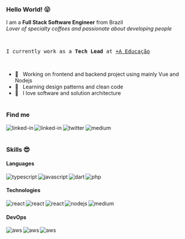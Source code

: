 ### Hello World! 😜  

I am a **Full Stack Software Engineer** from Brazil  
*Lover of specialty coffees and passionate about developing people*

<br>
<pre>I currently work as a <b>Tech Lead</b> at <a href="https://www.grupoa.com.br/">+A Educação</a></pre>

<br>

- 💼   _&nbsp;_ Working on frontend and backend project using mainly Vue and Nodejs
- 🔭   _&nbsp;_ Learning design patterns and clean code
- 🌱   _&nbsp;_ I love software and solution architecture
<br></br>
### Find me

[<img align="left" alt="linked-in" src="https://img.shields.io/badge/WhatsApp-25D366?style=for-the-badge&logo=whatsapp&logoColor=white" />](https://api.whatsapp.com/send?phone=5511997416964)
[<img align="left" alt="linked-in" src="https://img.shields.io/badge/linkedin-%230077B5.svg?&style=for-the-badge&logo=linkedin&logoColor=white" />](https://www.linkedin.com/in/carlosescouto)
[<img align="left" alt="twitter" src="https://img.shields.io/badge/twitter-%231DA1F2.svg?&style=for-the-badge&logo=twitter&logoColor=white" />](https://twitter.com/umnomenaousado)
[<img align="left" alt="medium" src="https://img.shields.io/badge/medium-%2312100E.svg?&style=for-the-badge&logo=medium&logoColor=white" />](https://carloshenriqueescouto.medium.com/)
<br>
<br>

### Skills 😎

#### Languages
<img align="left" alt="typescript" src="https://img.shields.io/badge/TypeScript-007ACC?style=for-the-badge&logo=typescript&logoColor=white" />
<img align="left" alt="javascript" src="https://img.shields.io/badge/JavaScript-323330?style=for-the-badge&logo=javascript&logoColor=F7DF1E" />
<img align="left" alt="dart" src="https://img.shields.io/badge/Dart-0175C2?style=for-the-badge&logo=dart&logoColor=white" />
<img align="left" alt="php" src="https://img.shields.io/badge/PHP-777BB4?style=for-the-badge&logo=php&logoColor=white" />

<br>

#### Technologies
<img align="left" alt="react" src="https://img.shields.io/badge/Vue.js-35495E?style=for-the-badge&logo=vue.js&logoColor=4FC08D" />
<img align="left" alt="react" src="https://img.shields.io/badge/Flutter-02569B?style=for-the-badge&logo=flutter&logoColor=white" />
<img align="left" alt="react" src="https://img.shields.io/badge/react%20-%2320232a.svg?&style=for-the-badge&logo=react&logoColor=%2361DAFB" />
<img align="left" alt="nodejs" src="https://img.shields.io/badge/node.js%20-%2343853D.svg?&style=for-the-badge&logo=node.js&logoColor=white" />
<img align="left" alt="medium" src="https://img.shields.io/badge/Laravel-FF2D20?style=for-the-badge&logo=laravel&logoColor=white" />

<br>

#### DevOps
<img align="left" alt="aws" src="https://img.shields.io/badge/Amazon_AWS-232F3E?style=for-the-badge&logo=amazon-aws&logoColor=white" />
<img align="left" alt="aws" src="https://img.shields.io/badge/Heroku-430098?style=for-the-badge&logo=heroku&logoColor=white" />
<img align="left" alt="aws" src="https://img.shields.io/badge/GitHub-100000?style=for-the-badge&logo=github&logoColor=white" />

<br>
<br>

